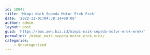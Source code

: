 ```yaml
---
id: 18042
title: 'Mimpi Naik Sepeda Motor Erek Erek'
date: '2022-11-01T04:38:14+00:00'
author: admin
layout: post
guid: 'https://bos.awn.biz.id/mimpi-naik-sepeda-motor-erek-erek/'
permalink: /mimpi-naik-sepeda-motor-erek-erek/
categories:
    - Uncategorized
---
```


